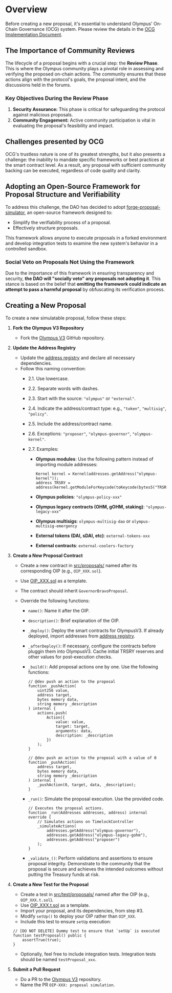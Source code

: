 # Overview

Before creating a new proposal, it's essential to understand Olympus' On-Chain Governance (OCG) system. Please review the details in the [OCG Implementation Document](./OCG.md).

## The Importance of Community Reviews

The lifecycle of a proposal begins with a crucial step: the **Review Phase**. This is where the Olympus community plays a pivotal role in assessing and verifying the proposed on-chain actions. The community ensures that these actions align with the protocol's goals, the proposal intent, and the discussions held in the forums.

### Key Objectives During the Review Phase

1. **Security Assurance:** This phase is critical for safeguarding the protocol against malicious proposals.
2. **Community Engagement:** Active community participation is vital in evaluating the proposal's feasibility and impact.

## Challenges presented by OCG

OCG's trustless nature is one of its greatest strengths, but it also presents a challenge: the inability to mandate specific frameworks or best practices at the smart contract level. As a result, any proposal with sufficient community backing can be executed, regardless of code quality and clarity.

## Adopting an Open-Source Framework for Proposal Structure and Verifiability

To address this challenge, the DAO has decided to adopt [forge-proposal-simulator](https://solidity-labs.gitbook.io/forge-proposal-simulator/), an open-source framework designed to:

- Simplify the verifiability process of a proposal.
- Effectively structure proposals.

This framework allows anyone to execute proposals in a forked environment and develop integration tests to examine the new system's behavior in a controlled sandbox.

### Social Veto on Proposals Not Using the Framework

Due to the importance of this framework in ensuring transparency and security, **the DAO will "socially veto" any proposals not adopting it**. This stance is based on the belief that **omitting the framework could indicate an attempt to pass a harmful proposal** by obfuscating its verification process.

## Creating a New Proposal

To create a new simulatable proposal, follow these steps:

1. **Fork the Olympus V3 Repository**

    - Fork the [Olympus V3](https://github.com/OlympusDAO/olympus-v3) GitHub repository.

2. **Update the Address Registry**

    - Update the [address registry](./addresses.json) and declare all necessary dependencies.
    - Follow this naming convention:
        - 2.1. Use lowercase.
        - 2.2. Separate words with dashes.
        - 2.3. Start with the source: `"olympus"` or `"external"`.
        - 2.4. Indicate the address/contract type: e.g., `"token"`, `"multisig"`, `"policy"`.
        - 2.5. Include the address/contract name.
        - 2.6. Exceptions: `"proposer"`, `"olympus-governor"`, `"olympus-kernel"`.
        - 2.7. Examples:

            - **Olympus modules**: Use the following pattern instead of importing module addresses:

                ```solidity
                Kernel kernel = Kernel(addresses.getAddress("olympus-kernel"));
                address TRSRY = address(kernel.getModuleForKeycode(toKeycode(bytes5("TRSRY"))));
                ```

            - **Olympus policies**: `"olympus-policy-xxx"`
            - **Olympus legacy contracts (OHM, gOHM, staking)**: `"olympus-legacy-xxx"`
            - **Olympus multisigs**: `olympus-multisig-dao` or `olympus-multisig-emergency`
            - **External tokens (DAI, sDAI, etc)**: `external-tokens-xxx`
            - **External contracts**: `external-coolers-factory`

3. **Create a New Proposal Contract**

    - Create a new contract in [src/proposals/](./) named after its corresponding OIP (e.g., `OIP_XXX.sol`).
    - Use [OIP_XXX.sol](./OIP_XXX.sol) as a template.
    - The contract should inherit `GovernorBravoProposal`.
    - Override the following functions:

        - `name()`: Name it after the OIP.
        - `description()`: Brief explanation of the OIP.
        - `_deploy()`: Deploy the smart contracts for OlympusV3. If already deployed, import addresses from [address registry](./addresses.json).
        - `_afterDeploy()`: If necessary, configure the contracts before pluggin them into OlympusV3. Cache initial TRSRY reserves and other values for post-execution checks.
        - `_build()`: Add proposal actions one by one. Use the following functions:

            ```solidity
            // @dev push an action to the proposal
            function _pushAction(
                uint256 value,
                address target,
                bytes memory data,
                string memory _description
            ) internal {
                actions.push(
                    Action({
                        value: value,
                        target: target,
                        arguments: data,
                        description: _description
                    })
                );
            }

            // @dev push an action to the proposal with a value of 0
            function _pushAction(
                address target,
                bytes memory data,
                string memory _description
            ) internal {
                _pushAction(0, target, data, _description);
            }
            ```

        - `_run()`: Simulate the proposal execution. Use the provided code.

            ```solidity
            // Executes the proposal actions.
            function _run(Addresses addresses, address) internal override {
                // Simulates actions on TimelockController
                _simulateActions(
                    addresses.getAddress("olympus-governor"),
                    addresses.getAddress("olympus-legacy-gohm"),
                    addresses.getAddress("proposer")
                );
            }
            ```

        - `_validate_()`: Perform validations and assertions to ensure proposal integrity. Demonstrate to the community that the proposal is secure and achieves the intended outcomes without putting the Treasury funds at risk.

4. **Create a New Test for the Proposal**

    - Create a test in [src/test/proposals/](../test/proposals) named after the OIP (e.g., `OIP_XXX.t.sol`).
    - Use [OIP_XXX.t.sol](../test/proposals/OIP_XXX.t.sol) as a template.
    - Import your proposal, and its dependencies, from step #3.
    - Modify `setUp()` to deploy your OIP rather than `OIP_XXX`.
    - Include this test to ensure `setUp` execution:

    ```solidity
    // [DO NOT DELETE] Dummy test to ensure that `setUp` is executed
    function testProposal() public {
        assertTrue(true);
    }
    ```

    - Optionally, feel free to include integration tests. Integration tests should be named `testProposal_xxx`.

5. **Submit a Pull Request**
    - Do a PR to the [Olympus V3](https://github.com/OlympusDAO/olympus-v3) repository.
    - Name the PR `OIP-XXX: proposal simulation`.
